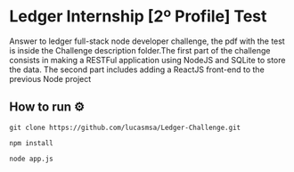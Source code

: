 # Ledger Internship [2º Profile] Test
Answer to ledger full-stack node developer challenge, the pdf with the test is inside the Challenge description folder.The first part of the challenge consists in making a RESTFul application using NodeJS and SQLite to store the data. The second part includes adding a ReactJS front-end to the previous Node project
## How to run ⚙️
```
git clone https://github.com/lucasmsa/Ledger-Challenge.git
```
```
npm install 
```
```
node app.js
```
